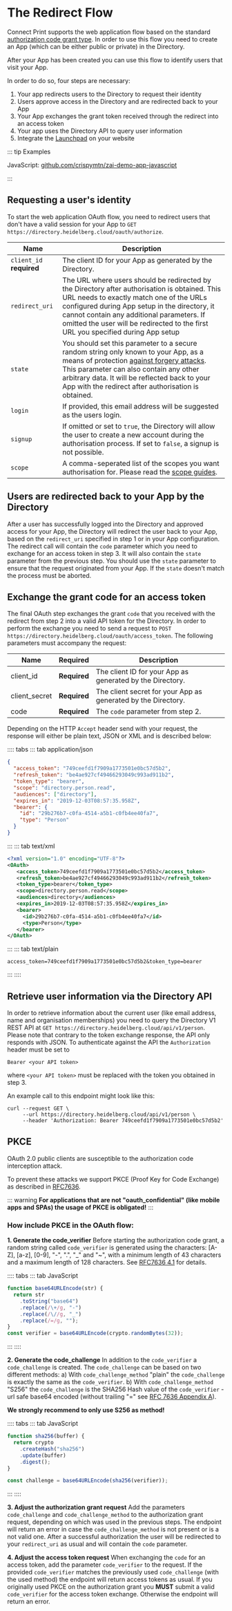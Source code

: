 # The Redirect Flow

Connect Print supports the web application flow based on the standard [authorization code grant type](https://tools.ietf.org/html/rfc6749#section-4.1). In order to use this flow you need to create an App (which can be either public or private) in the Directory.

After your App has been created you can use this flow to identify users that visit your App.

In order to do so, four steps are necessary:

1. Your app redirects users to the Directory to request their identity
2. Users approve access in the Directory and are redirected back to your App
3. Your App exchanges the grant token received through the redirect into an access token
4. Your app uses the Directory API to query user information
5. Integrate the [Launchpad](/guide/launchpad/) on your website

::: tip Examples

JavaScript: [github.com/crispymtn/zai-demo-app-javascript](https://github.com/crispymtn/zai-demo-app-javascript)

:::

## Requesting a user's identity

To start the web application OAuth flow, you need to redirect users that don't have a valid session for your App to `GET https://directory.heidelberg.cloud/oauth/authorize`.

| Name                     | Description                                                                                                                                                                                                                                                                                                                                                                                      |
| ------------------------ | ------------------------------------------------------------------------------------------------------------------------------------------------------------------------------------------------------------------------------------------------------------------------------------------------------------------------------------------------------------------------------------------------ |
| `client_id` **required** | The client ID for your App as generated by the Directory.                                                                                                                                                                                                                                                                                                                                        |
| `redirect_uri`           | The URL where users should be redirected by the Directory after authorisation is obtained. This URL needs to exactly match one of the URLs configured during App setup in the directory, it cannot contain any additional parameters. If omitted the user will be redirected to the first URL you specified during App setup                                                                     |
| `state`                  | You should set this parameter to a secure random string only known to your App, as a means of protection [against forgery attacks](https://security.stackexchange.com/questions/20187/oauth2-cross-site-request-forgery-and-state-parameter). This parameter can also contain any other arbitrary data. It will be reflected back to your App with the redirect after authorisation is obtained. |
| `login`                  | If provided, this email address will be suggested as the users login.                                                                                                                                                                                                                                                                                                                            |
| `signup`                 | If omitted or set to `true`, the Directory will allow the user to create a new account during the authorisation process. If set to `false`, a signup is not possible.                                                                                                                                                                                                                            |
| `scope`                  | A comma-seperated list of the scopes you want authorisation for. Please read the [scope guides](/guide/oauth/scopes.html).                                                                                                                                                                                                                                                                       |

## Users are redirected back to your App by the Directory

After a user has successfully logged into the Directory and approved access for your App, the Directory will redirect the user back to your App, based on the `redirect_uri` specified in step 1 or in your App configuration. The redirect call will contain the `code` parameter which you need to exchange for an access token in step 3. It will also contain the `state` parameter from the previous step. You should use the `state` parameter to ensure that the request originated from your App. If the `state` doesn't match the process must be aborted.

## Exchange the grant code for an access token

The final OAuth step exchanges the grant `code` that you received with the redirect from step 2 into a valid API token for the Directory. In order to perform the exchange you need to send a request to `POST https://directory.heidelberg.cloud/oauth/access_token`. The following parameters must accompany the request:

| Name          | Required     | Description                                                   |
| ------------- | ------------ | ------------------------------------------------------------- |
| client_id     | **Required** | The client ID for your App as generated by the Directory.     |
| client_secret | **Required** | The client secret for your App as generated by the Directory. |
| code          | **Required** | The `code` parameter from step 2.                             |

Depending on the HTTP `Accept` header send with your request, the response will either be plain text, JSON or XML and is described below:

:::: tabs
::: tab application/json

```json
{
  "access_token": "749ceefd1f7909a1773501e0bc57d5b2",
  "refresh_token": "be4ae927cf49466293049c993ad911b2",
  "token_type": "bearer",
  "scope": "directory.person.read",
  "audiences": ["directory"],
  "expires_in": "2019-12-03T08:57:35.958Z",
  "bearer": {
    "id": "29b276b7-c0fa-4514-a5b1-c0fb4ee40fa7",
    "type": "Person"
  }
}
```

:::
::: tab text/xml

```xml
<?xml version="1.0" encoding="UTF-8"?>
<OAuth>
   <access_token>749ceefd1f7909a1773501e0bc57d5b2</access_token>
   <refresh_token>be4ae927cf49466293049c993ad911b2</refresh_token>
   <token_type>bearer</token_type>
   <scope>directory.person.read</scope>
   <audiences>directory</audiences>
   <expires_in>2019-12-03T08:57:35.958Z</expires_in>
   <bearer>
     <id>29b276b7-c0fa-4514-a5b1-c0fb4ee40fa7</id>
     <type>Person</type>
   </bearer>
</OAuth>
```

:::
::: tab text/plain

```
access_token=749ceefd1f7909a1773501e0bc57d5b2&token_type=bearer
```

:::
::::

## Retrieve user information via the Directory API

In order to retrieve information about the current user (like email address, name and organisation memberships) you need to query the Directory V1 REST API at `GET https://directory.heidelberg.cloud/api/v1/person`. Please note that contrary to the token exchange response, the API only responds with JSON. To authenticate against the API the `Authorization` header must be set to

```
Bearer <your API token>
```

where `<your API token>` must be replaced with the token you obtained in step 3.

An example call to this endpoint might look like this:

```
curl --request GET \
     --url https://directory.heidelberg.cloud/api/v1/person \
     --header 'Authorization: Bearer 749ceefd1f7909a1773501e0bc57d5b2'
```

## PKCE <Badge text="required for non-oauth-confidential" type="warn" vertical="middle"/>

OAuth 2.0 public clients are susceptible to the authorization code interception attack.

To prevent these attacks we support PKCE (Proof Key for Code Exchange) as described in [RFC7636](https://tools.ietf.org/html/rfc7636).

::: warning
**For applications that are not "oauth_confidential" (like mobile apps and SPAs) the usage of PKCE is obligated!**
:::

### How include PKCE in the OAuth flow:

**1. Generate the code_verifier**
Before starting the authorization code grant, a random string called `code_verifier` is generated using the characters: [A-Z], [a-z], [0-9], "-", ".", "\_" and "~", with a minimum length of 43 characters and a maximum length of 128 characters.
See [RFC7636 4.1](https://tools.ietf.org/html/rfc7636#section-4.1) for details.

:::: tabs
::: tab JavaScript

```js
function base64URLEncode(str) {
  return str
    .toString("base64")
    .replace(/\+/g, "-")
    .replace(/\//g, "_")
    .replace(/=/g, "");
}
const verifier = base64URLEncode(crypto.randomBytes(32));
```

:::
::::

**2. Generate the code_challenge**
In addition to the `code_verifier` a `code_challenge` is created. The `code_challenge` can be based on two different methods:
a) With `code_challenge_method` "plain" the `code_challenge` is exactly the same as the `code_verifier`.
b) With `code_challenge_method` "S256" the `code_challenge` is the SHA256 Hash value of the `code_verifier` - url safe base64 encoded (without trailing "=" see [RFC 7636 Appendix A](https://tools.ietf.org/html/rfc7636#appendix-A)).

**We strongly recommend to only use S256 as method!**

:::: tabs
::: tab JavaScript

```js
function sha256(buffer) {
  return crypto
    .createHash("sha256")
    .update(buffer)
    .digest();
}

const challenge = base64URLEncode(sha256(verifier));
```

:::
::::

**3. Adjust the authorization grant request**
Add the parameters `code_challenge` and `code_challenge_method` to the authorization grant request, depending on which was used in the previous steps. The endpoint will return an error in case the `code_challenge_method` is not present or is a not valid one.
After a successful authorization the user will be redirected to your `redirect_uri` as usual and will contain the `code` parameter.

**4. Adjust the access token request**
When exchanging the `code` for an access token, add the parameter `code_verifier` to the request. If the provided `code_verifier` matches the previously used `code_challenge` (with the used method) the endpoint will return access tokens as usual.
If you originally used PKCE on the authorization grant you **MUST** submit a valid `code_verifier` for the access token exchange. Otherwise the endpoint will return an error.
